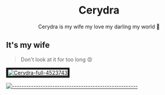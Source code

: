 <h1 align="center">Cerydra</h1>

<p align="center">Cerydra is my wife my love my darling my world 🥰</p>

## It's my wife

> Don't look at it for too long 😡

<a href="https://ibb.co/q3BWTwW5">
  <img src="https://i.ibb.co/ZpdYqCYm/Cerydra-full-4523743.jpg" alt="Cerydra-full-4523743" border="5">
</a>

[![-----------------------------------------------------](https://raw.githubusercontent.com/andreasbm/readme/master/assets/lines/colored.png)](#table-of-contents)
